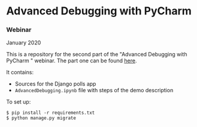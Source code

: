 # Advanced Debugging with PyCharm

### Webinar

January 2020

This is a repository for the second part of the "Advanced Debugging with PyCharm
" webinar. The part one can be found [here](https://github.com/Elizaveta239/AdvancedDebugging).

It contains:

* Sources for the Django polls app
* `AdvancedDebugging.ipynb` file with steps of the demo description

To set up:

```
$ pip install -r requirements.txt
$ python manage.py migrate
```
